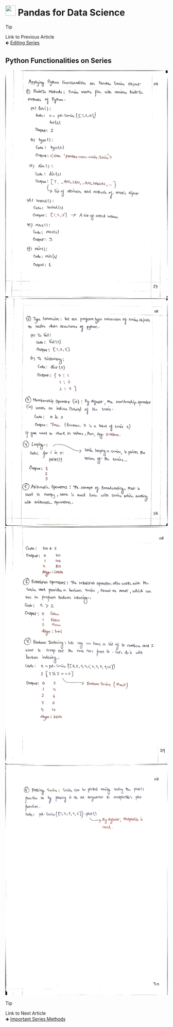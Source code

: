 # <picture> <source srcset="https://pandas.pydata.org/static/img/pandas_mark_white.svg" type="image/webp"> <img src="https://pandas.pydata.org/static/img/pandas_mark_white.svg" width="32" height="32"> </picture> Pandas for Data Science 

> [!TIP]  
> Link to Previous Article  
> 🡸 [Editing Series](../Articles/107_editing_series.md)

## Python Functionalities on Series


![Page 1](../Resources/Images/108_01.jpeg) 
![Page 2](../Resources/Images/108_02.jpeg) 
![Page 3](../Resources/Images/108_03.jpeg) 
![Page 4](../Resources/Images/108_04.jpeg)


> [!TIP]  
> Link to Next Article  
> 🡺 [Important Series Methods](../Articles/109_important_series_methods.md)